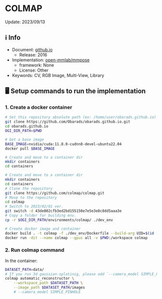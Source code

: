 # COLMAP

Update: 2023/09/13

## ℹ️ Info
- Document: [github.io](https://colmap.github.io/index.html)
  - Release: 2016
- Implementation: [open-mmlab/mmpose](https://github.com/open-mmlab/mmpose)
  - framework: None
  - License: Other
- Keywords: CV, RGB Image, Multi-View, Library

## 🖥️ Setup commands to run the implementation
### 1. Create a docker container
```bash
# Set this repository absolute path (ex: /home/user/obarads.github.io)
git clone https://github.com/Obarads/obarads.github.io.git
cd obarads.github.io
OGI_DIR_PATH=$PWD

# Get a base image
BASE_IMAGE=nvidia/cuda:11.8.0-cudnn8-devel-ubuntu22.04
docker pull $BASE_IMAGE

# Create and move to a container dir
mkdir containers
cd containers

# Create and move to a container dir
mkdir containers
cd containers
# Clone the repository
git clone https://github.com/colmap/colmap.git
# Move to the repository
cd colmap
# Switch to 2023/02/01 ver.
git switch -d 43de802cfb3ed2bd155150e7e5e3e8c8dd5aaa3e
# Copy a folder for building env.
cp -r $OGI_DIR_PATH/environments/colmap/ ./dev_env

# Create docker image and container
docker build . -t colmap -f ./dev_env/Dockerfile --build-arg UID=$(id -u) --build-arg GID=$(id -g) --build-arg BASE_IMAGE=$BASE_IMAGE
docker run -dit --name colmap --gpus all -v $PWD:/workspace colmap
```

### 2. Run colmap command
In the container:
```bash
DATASET_PATH=data/
# If you run 3d gaussian-splatinig, please add `--camera_model SIMPLE_PINHOLE`
colmap automatic_reconstructor \
    --workspace_path $DATASET_PATH \
    --image_path $DATASET_PATH/images
    # --camera_model SIMPLE_PINHOLE
```